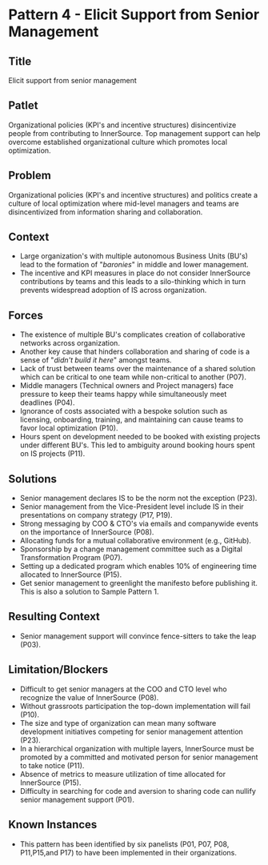 # Pattern 4 - Elicit Support from Senior Management

## Title

Elicit support from senior management 

## Patlet

Organizational policies (KPI's and incentive structures) disincentivize people from contributing to InnerSource. Top management support can help overcome established organizational culture which promotes local optimization.

## Problem

Organizational policies (KPI's and incentive structures) and politics create a culture of local optimization where mid-level managers and teams are disincentivized from information sharing and collaboration.

## Context

- Large organization's with multiple autonomous Business Units (BU's) lead to the formation of "_baronies_" in middle and lower management.
- The incentive and KPI measures in place do not consider InnerSource contributions by teams and this leads to a silo-thinking which in turn prevents widespread adoption of IS across organization.

## Forces

- The existence of multiple BU's complicates creation of collaborative networks across organization.
- Another key cause that hinders collaboration and sharing of code is a sense of "_didn't build it here_" amongst teams.
- Lack of trust between teams over the maintenance of a shared solution which can be critical to one team while non-critical to another (P07).
- Middle managers (Technical owners and Project managers) face pressure to keep their teams happy while simultaneously meet deadlines (P04).
- Ignorance of costs associated with a bespoke solution such as licensing, onboarding, training, and maintaining can cause teams to favor local optimization (P10).
- Hours spent on development needed to be booked with existing projects under different BU's. This led to ambiguity around booking hours spent on IS projects (P11).

## Solutions

- Senior management declares IS to be the norm not the exception (P23).
- Senior management from the Vice-President level include IS in their presentations on company strategy (P17, P19).
- Strong messaging by COO & CTO's via emails and companywide events on the importance of InnerSource (P08).
- Allocating funds for a mutual collaborative environment (e.g., GitHub).
- Sponsorship by a change management committee such as a Digital Transformation Program (P07).
- Setting up a dedicated program which enables 10% of engineering time allocated to InnerSource (P15).
- Get senior management to greenlight the manifesto before publishing it. This is also a solution to Sample Pattern 1.

## Resulting Context

- Senior management support will convince fence-sitters to take the leap (P03).

## Limitation/Blockers

- Difficult to get senior managers at the COO and CTO level who recognize the value of InnerSource (P08).
- Without grassroots participation the top-down implementation will fail (P10).
- The size and type of organization can mean many software development initiatives competing for senior management attention (P23).
- In a hierarchical organization with multiple layers, InnerSource must be promoted by a committed and motivated person for senior management to take notice (P11).
- Absence of metrics to measure utilization of time allocated for InnerSource (P15).
- Difficulty in searching for code and aversion to sharing code can nullify senior management support (P01).

## Known Instances

- This pattern has been identified by six panelists (P01, P07, P08, P11,P15,and P17) to have been implemented in their organizations.
